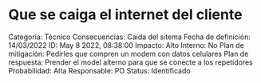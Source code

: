 # Que se caiga el internet del cliente

Categoría: Técnico
Consecuencias: Caida del sitema
Fecha de definición: 14/03/2022
ID: May 8 2022, 08:38:00
Impacto: Alto
Interno: No
Plan de mitigación: Pedirles que compren un modem con datos celulares
Plan de respuesta: Prender el model alterno para que se conecte a los repetidores
Probabilidad: Alta
Responsable: PO
Status: Identificado